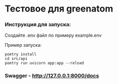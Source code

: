 # Тестовое для greenatom

### Инструкция для запуска: 
Создайте .env файл по примеру example.env

Пример запуска:
```
poetry install
cd src/api
poetry run uvicorn app:app --reload
```

### Swagger - http://127.0.0.1:8000/docs